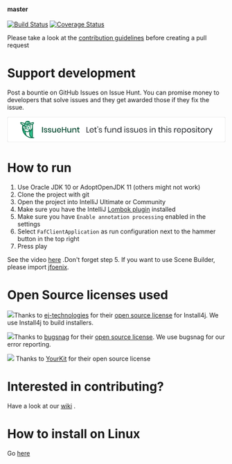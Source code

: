 #### master
[![Build Status](https://travis-ci.org/FAForever/downlords-faf-client.svg?branch=master)](https://travis-ci.org/FAForever/downlords-faf-client)
[![Coverage Status](https://coveralls.io/repos/github/FAForever/downlords-faf-client/badge.svg?branch=develop)](https://coveralls.io/github/FAForever/downlords-faf-client?branch=develop)

Please take a look at the [contribution guidelines](https://github.com/FAForever/java-guidelines/wiki/Contribution-Guidelines) before creating a pull request

# Support development

Post a bountie on GitHub Issues on Issue Hunt. You can promise money to developers that solve issues and they get awarded those if they fix the issue. 

[![Issue hunt](https://github.com/BoostIO/issuehunt-materials/raw/master/v1/issuehunt-button-v1.svg?sanitize=true)](https://issuehunt.io/r/FAForever/downlords-faf-client)

# How to run

1. Use Oracle JDK 10 or AdoptOpenJDK 11 (others might not work)
1. Clone the project with git
1. Open the project into IntelliJ Ultimate or Community
1. Make sure you have the IntelliJ [Lombok plugin](https://plugins.jetbrains.com/idea/plugin/6317-lombok-plugin) installed
1. Make sure you have `Enable annotation processing` enabled in the settings
1. Select `FafClientApplication` as run configuration next to the hammer button in the top right
1. Press play

See the video [here](https://www.youtube.com/watch?v=_kJoRehdBcM) .Don't forget step 5.
If you want to use Scene Builder, please import [jfoenix](https://www.youtube.com/watch?v=yvI9HTP54gI).

# Open Source licenses used 
<img src="https://www.ej-technologies.com/images/product_banners/install4j_large.png" width="128">Thanks to [ej-technologies](https://www.ej-technologies.com) for their [open source license](https://www.ej-technologies.com/buy/install4j/openSource) for Install4j. We use Install4j to build installers.

<img src="https://slack-files2.s3-us-west-2.amazonaws.com/avatars/2017-12-13/286651735269_a5ab3167acef52b0111e_512.png" width="96">Thanks to [bugsnag](https://www.bugsnag.com) for their [open source license](https://www.bugsnag.com/open-source/). We use bugsnag for our error reporting.

<img src="https://faforever.github.io/downlords-faf-client/images/yklogo.png" width="48"> Thanks to [YourKit](https://www.yourkit.com) for their open source license

# Interested in contributing?

Have a look at our [wiki](https://github.com/FAForever/downlords-faf-client/wiki) .

# How to install on Linux
Go [here](https://github.com/FAForever/downlords-faf-client/wiki/Install-on-Linux)
